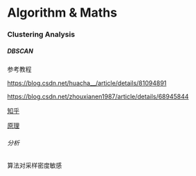 # Algorithm & Maths



### Clustering Analysis

##### DBSCAN

参考教程

 https://blog.csdn.net/huacha__/article/details/81094891 

 https://blog.csdn.net/zhouxianen1987/article/details/68945844 

 [知乎](https://zhuanlan.zhihu.com/p/23504573)

 [原理](https://blog.csdn.net/itplus/article/details/10088625)

###### 分析

算法对采样密度敏感